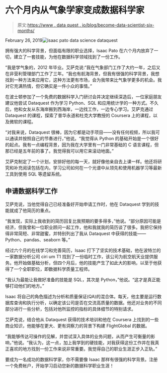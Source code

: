 # 六个月内从气象学家变成数据科学家

> 原文:[https://www . data quest . io/blog/become-data-scientist-six-months/](https://www.dataquest.io/blog/become-data-scientist-six-months/)

February 26, 2019![isaac pato data science dataquest](../Images/0e69074915c88da41c70c803b987f179.png)

拥有强大的科学背景，但面临有限的职业选择，Isaac Pato 在六个月内放弃了一切，建立了一套技能，为他在数据科学领域找到了一份工作。

“我是学气象的，2012 年毕业。艾萨克说:“我在气象部门工作了大约一年，之后又在非营利管理部门工作了三年。“我也有航海背景，但我有很强的科学背景，我想找到一种方法来应用它，这种方法更有市场，会为我带来比气象学更多的机会。我对它充满热情，但它确实是一件小众的事情。”

在波士顿参加了一个免费的数据科学入门研讨会并决定继续深造后，一位家庭朋友建议他尝试 Dataquest 作为学习 Python、SQL 和应用统计学的一种方式。不久后，他和女友从东海岸搬到西海岸，一边找工作，一边专心学习。艾萨克通过 Dataquest 的课程，探索了普华永道和杜克大学教授的 Coursera 上的课程，以及微软的课程。

“对我来说，Dataquest 很棒，因为它都是动手项目——没有任何视频，所以我可以通读并按照自己的节奏进行，”他说。“我觉得从 Python 的基础开始是一个很好的起点。我有一点编程背景，因为我在大学里有一门非常基础的 C 语言课程，但那已经是五年前的事了。我觉得我可以用它来滚动地面。”

艾萨克制定了一个计划，安排好他的每一天，就好像他亲自去上课一样。他还将研究和补充阅读包括在内，学习公司如何在一个光谱中从领先和使用机器学习等最新工具到使用 SQL 等遗留系统。

## 申请数据科学工作

艾萨克说，当他觉得自己已经准备好开始申请工作时，他在 Dataquest 学到的技能就成了他简历的重点。

“我发现，实际上我收到的简历回复比我预期的要多得多，”他说。“部分原因可能是经济，但我曾和一位职业顾问一起工作，他和我就我的简历谈了很多。我把它保持得非常简短、非常甜蜜，并特别列出了我从 Dataquest 中获得的技能——Python、pandas、seaborn 等。”

经过六个月的在线学习和完善简历，Isaac 打下了坚实的技术基础，他在波特兰的一家数据分析公司 ciri um T1 找到了一份临时工作，该公司为航空航天业提供服务。他开始做基础分析，但四个月后，他的技能产生了如此大的影响，以至于他获得了一个全职职位，即数据科学质量工程师。

“我认为最能让我做好准备的技能是 SQL，其次是 Python，”他说。“这才是真正能够打动他们的地方。”

Isaac 将自己的角色描述为分析和质量保证(QA)的混合体。每天，他主要是运行数据库查询和执行分析，以确定该公司是否在交流高质量的数据。他还对业务的不同部分进行一些分析，包括对他所监控的指标的具体细节的特别请求。

艾萨克说，结合他从 Dataquest 获得的技术培训和他在 Coursera 上找到的一些商业知识，他能够在更大、更有洞察力的背景下构建 FlightGlobal 的数据。

“我能够传达可操作的见解，并尝试深入具体的业务问题，从而产生可衡量的影响，”他说。“我认为，这一点，加上我学到的硬技能，对我获得这份工作并在我真正喜欢的地方找到一份工作来说非常重要。我觉得自己的职业生涯正步入正轨。”

要成为一名成功的数据科学家，你不需要像 Isaac 那样有很强的科学背景。注册一个免费帐户，开始学习启动您新的数据科学职业生涯！